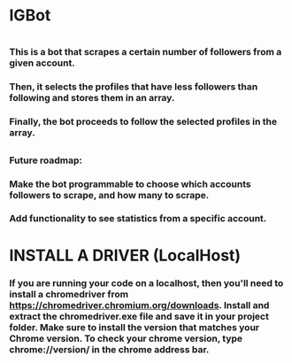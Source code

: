 # IGBot
#

### This is a bot that scrapes a certain number of followers from a given account.
### Then, it selects the profiles that have less followers than following and stores them in an array.
### Finally, the bot proceeds to follow the selected profiles in the array.
###
##
### Future roadmap:
###  Make the bot programmable to choose which accounts followers to scrape, and how many to scrape.
###  Add functionality to see statistics from a specific account.


#
# INSTALL A DRIVER (LocalHost)
### If you are running your code on a localhost, then you'll need to install a chromedriver from https://chromedriver.chromium.org/downloads. Install and extract the chromedriver.exe file and save it in your project folder. Make sure to install the version that matches your Chrome version. To check your chrome version, type chrome://version/ in the chrome address bar.


